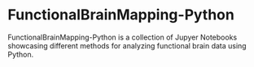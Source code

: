 # FunctionalBrainMapping-Python
FunctionalBrainMapping-Python is a collection of Jupyer Notebooks showcasing different methods for analyzing functional brain data using Python.
